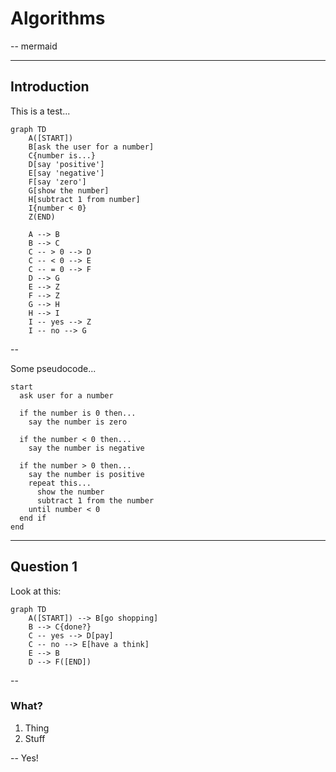 # Algorithms

--
mermaid

-----------------------------------------------
## Introduction

This is a test...

```mermaid
graph TD
    A([START])
    B[ask the user for a number]
    C{number is...}
    D[say 'positive']
    E[say 'negative']
    F[say 'zero']
    G[show the number]
    H[subtract 1 from number]
    I{number < 0}
    Z(END)

    A --> B
    B --> C
    C -- > 0 --> D
    C -- < 0 --> E
    C -- = 0 --> F
    D --> G
    E --> Z
    F --> Z
    G --> H
    H --> I
    I -- yes --> Z
    I -- no --> G
```

--

Some pseudocode...

```pseudo
start
  ask user for a number

  if the number is 0 then...
    say the number is zero
  
  if the number < 0 then...
    say the number is negative

  if the number > 0 then...
    say the number is positive
    repeat this...
      show the number
      subtract 1 from the number
    until number < 0
  end if
end
```



-----------------------------------------------
## Question 1

Look at this:

```mermaid
graph TD
    A([START]) --> B[go shopping]
    B --> C{done?}
    C -- yes --> D[pay]
    C -- no --> E[have a think]
    E --> B
    D --> F([END])
```


--
### What?

1. Thing
2. Stuff

--
Yes!


